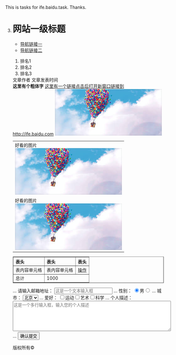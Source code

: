 This is tasks for ife.baidu.task. 
Thanks.

<!--
1. <!DOCTYPE html PUBLIC "-//W3C//DTD XHTML 1.0 Transitional//EN" "http://www.w3.org/TR/xtml1/DTD/xhtml1-transitional.dtd">

2. <html xmlns="http://www.w3.org/1999/xhtml">
	<head>
		<meta http-equiv="Content-Type" content="text/html; charset=utf-8">
		<title></title>

-->
3.	<body>
  	<div class="wrap">
  			<h1>网站一级标题</h1>
  			<!-- 无序排列 -->
  				<ul>
					<li><a href="#">导航链接一</a></li>
					<li><a href="#">导航链接二</a></li>
				</ul>
				<!-- 有序排列-->
				<ol>
					<li>排名1</li>
					<li>排名2</li>
					<li>排名3</li>
				</ol>
				<!-- &span 空格-->
				<span>文章作者</span>&nbsp;<span>文章发表时间</span>
				<!-- 回车-->
				<br />
				<strong>这里有个粗体字</strong>
				<a href="http://ife.baidu.com" target="_blank">这里有一个链接点击后打开新窗口链接到http://ife.baidu.com</a>
				<img src="img.jpg" />
				<!-- 以表格方式排列输出-->
				<table>
  				<tbody>
    				<tr>
    				  <td>好看的图片<br /><img src="img.jpg"/></td>
    				</tr>
    				<tr>
    				  <td>好看的图片<br /><img src="img.jpg"/></td>
    				</tr>
  				</tbody>
				</table>
				<!-- 有边框的表格-->
				<table border="1px">
					<thead>
  					<tr>
  					<th>表头</th><th>表头</th><th>表头</th>
  					</tr>
					</thead>
					<tbody>
					  <tr>
  					<td>表内容单元格</td><td>表内容单元格</td><td><a href="#">操作</a></td>
  					</tr>
  					<tr>
  					<td>总计</td><td colspan="2">1000</td>
  					</tr>
					</tbody>
				</table>
				<!-- form 表格 -->
				<form method="post" action="#">
					...
						<td><label for="ad">请输入邮箱地址：</label></td>
						<td><input type="text" id="ad" placeholder="这是一个文本输入框" name="adress" /></td>
						...
						<td><label for="sex">性别：</label></td>
						<td><input type="radio" id="sex" value="男" name="male" checked />男<input type="radio" value="女" name="female" /></td>
						...
						<td><label for="city">城市：</label></td>
						<td><select id="city">
							<option value="beijing" id="city">北京</option>
							<option value="shanghai">上海</opiton>
							<option value="guangzhou">广州</option>
							<option value="shenzhen">深圳</option>
							</select></td>
						...
						<td><label for="sport">爱好：</label></td>
						<td><input type="checkbox" value="sport" name="sport" id="sport" />运动<input type="checkbox" value="style" name="style" />艺术<input type="checkbox" value="science" name="science" />科学</td>
						...
						<td><label for="des">个人描述：</label></td>
						<td><textarea rows="6" cols="60" id="des" placeholder="这是一个多行输入框，输入您的个人描述"></textarea></td>
					...
					<input type="submit" value="确认提交" id="button_s" />
				</form>
				
	<p>版权所有&copy;</p>
</html>

